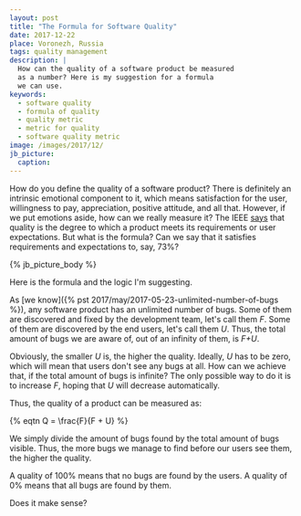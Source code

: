 ```yaml
---
layout: post
title: "The Formula for Software Quality"
date: 2017-12-22
place: Voronezh, Russia
tags: quality management
description: |
  How can the quality of a software product be measured
  as a number? Here is my suggestion for a formula
  we can use.
keywords:
  - software quality
  - formula of quality
  - quality metric
  - metric for quality
  - software quality metric
image: /images/2017/12/
jb_picture:
  caption:
---
```


How do you define the quality of a software product? There is definitely an
intrinsic emotional component to it, which means satisfaction for the user,
willingness to pay, appreciation, positive attitude, and all that. However,
if we put emotions aside, how can we really measure it?
The IEEE [says](https://standards.ieee.org/findstds/standard/610.12-1990.html) that
quality is the degree to which a product meets its requirements or
user expectations. But what is the formula? Can we say that it
satisfies requirements and expectations to, say, 73%?

<!--more-->

{% jb_picture_body %}

Here is the formula and the logic I'm suggesting.

As [we know]({% pst 2017/may/2017-05-23-unlimited-number-of-bugs %}),
any software product has an unlimited number of bugs. Some of them
are discovered and fixed by the development team, let's call them _F_.
Some of them are discovered by the end users, let's call them _U_. Thus,
the total amount of bugs we are aware of, out of an infinity of them, is _F+U_.

Obviously, the smaller _U_ is, the higher the quality. Ideally, _U_ has
to be zero, which will mean that users don't see any bugs at all. How can
we achieve that, if the total amount of bugs is infinite? The only possible
way to do it is to increase _F_, hoping that _U_ will decrease automatically.

Thus, the quality of a product can be measured as:

{% eqtn Q = \frac{F}{F + U} %}

We simply divide the amount of bugs found by the total amount of bugs
visible. Thus, the more bugs we manage to find before our users see them, the higher the
quality.

A quality of 100% means that no bugs are found by the users. A quality
of 0% means that all bugs are found by them.

Does it make sense?
